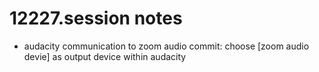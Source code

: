 # 12227.session notes
- audacity communication to zoom audio commit: choose [zoom audio devie] as output device within audacity  